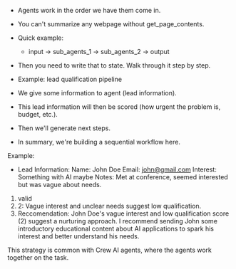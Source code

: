 - Agents work in the order we have them come in.
- You can't summarize any webpage without get_page_contents.
- Quick example: 
  - input -> sub_agents_1 -> sub_agents_2 -> output
- Then you need to write that to state. Walk through it step by step. 

- Example: lead qualification pipeline
- We give some information to agent (lead information).
- This lead information will then be scored (how urgent the problem is, budget, etc.).
- Then we'll generate next steps.
- In summary, we're building a sequential workflow here.

Example: 
 - Lead Information: Name: John Doe Email: john@gmail.com Interest: Something with AI maybe Notes: Met at conference, seemed interested but was vague about needs.

 1. valid 
 2. 2: Vague interest and unclear needs suggest low qualification.
 3. Reccomendation: John Doe's vague interest and low qualification score (2) suggest a nurturing approach. I recommend sending John some introductory educational content about AI applications to spark his interest and better understand his needs.

 This strategy is common with Crew AI agents, where the agents work together on the task.